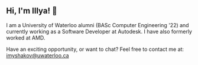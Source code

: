 ## Hi, I'm Illya! 👋

I am a University of Waterloo alumni (BASc Computer Engineering '22) and currently working as a Software Developer at Autodesk. I have also formerly worked at AMD.

Have an exciting opportunity, or want to chat? Feel free to contact me at: imyshakov@uwaterloo.ca

<!--
**IllyaMyshakov/IllyaMyshakov** is a ✨ _special_ ✨ repository because its `README.md` (this file) appears on your GitHub profile.

Here are some ideas to get you started:

- 🔭 I’m currently working on ...
- 🌱 I’m currently learning ...
- 👯 I’m looking to collaborate on ...
- 🤔 I’m looking for help with ...
- 💬 Ask me about ...
- 📫 How to reach me: ...
- 😄 Pronouns: ...
- ⚡ Fun fact: ...
-->

